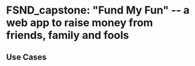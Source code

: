 # FSND_capstone: "Fund My Fun" -- a web app to raise money from friends, family and fools 

## Use Cases


